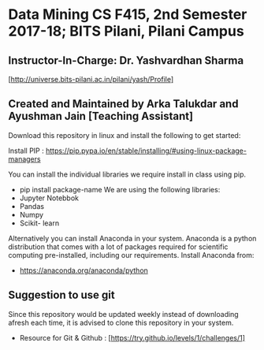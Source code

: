 # Data Mining CS F415, 2nd Semester 2017-18; BITS Pilani, Pilani Campus

## Instructor-In-Charge: Dr. Yashvardhan Sharma
[http://universe.bits-pilani.ac.in/pilani/yash/Profile]
## Created and Maintained by Arka Talukdar and Ayushman Jain [Teaching Assistant]

Download this repository in linux and install the following to get started:

Install PIP : https://pip.pypa.io/en/stable/installing/#using-linux-package-managers

You can install the individual libraries we require install in class using pip.
- pip install  package-name
We are using the following libraries:
- Jupyter Notebbok
- Pandas
- Numpy 
- Scikit- learn


Alternatively you can install Anaconda in your system. Anaconda is a python distribution 
that comes with a lot of packages required for scientific computing pre-installed, including our requirements.
Install Anaconda from:
- https://anaconda.org/anaconda/python

## Suggestion to use git

Since this repository would be updated weekly instead of downloading afresh  each time, it is advised to clone this repository in your system.
- Resource for Git & Github : [https://try.github.io/levels/1/challenges/1] 

